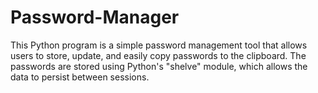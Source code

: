# Password-Manager
This Python program is a simple password management tool that allows users to store, update, and easily copy passwords to the clipboard. The passwords are stored using Python's "shelve" module, which allows the data to persist between sessions.
